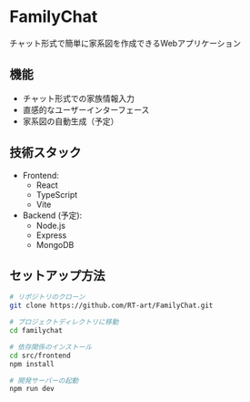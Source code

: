 # FamilyChat

チャット形式で簡単に家系図を作成できるWebアプリケーション

## 機能

- チャット形式での家族情報入力
- 直感的なユーザーインターフェース
- 家系図の自動生成（予定）

## 技術スタック

- Frontend:
  - React
  - TypeScript
  - Vite
- Backend (予定):
  - Node.js
  - Express
  - MongoDB

## セットアップ方法

```bash
# リポジトリのクローン
git clone https://github.com/RT-art/FamilyChat.git

# プロジェクトディレクトリに移動
cd familychat

# 依存関係のインストール
cd src/frontend
npm install

# 開発サーバーの起動
npm run dev
